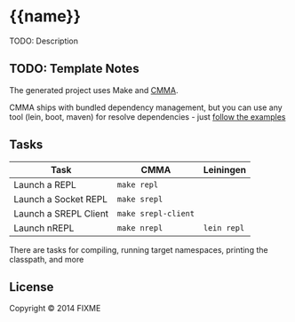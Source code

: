 # {{name}}

TODO: Description

## TODO: Template Notes

The generated project uses Make and [CMMA](https://github.com/ohpauleez/cmma).

CMMA ships with bundled dependency management, but you can use any tool (lein, boot, maven)
for resolve dependencies - just [follow the examples](https://github.com/ohpauleez/cmma/tree/master/cmma-clj/examples)


## Tasks

| Task                   |     CMMA      |   Leiningen    |
|------------------------|---------------|----------------|
| Launch a REPL          | `make repl`   |                |
| Launch a Socket REPL   | `make srepl`  |                |
| Launch a SREPL Client  | `make srepl-client`  |                |
| Launch nREPL           | `make nrepl`  |  `lein repl`   |

There are tasks for compiling, running target namespaces, printing the classpath, and more

## License

Copyright © 2014 FIXME
